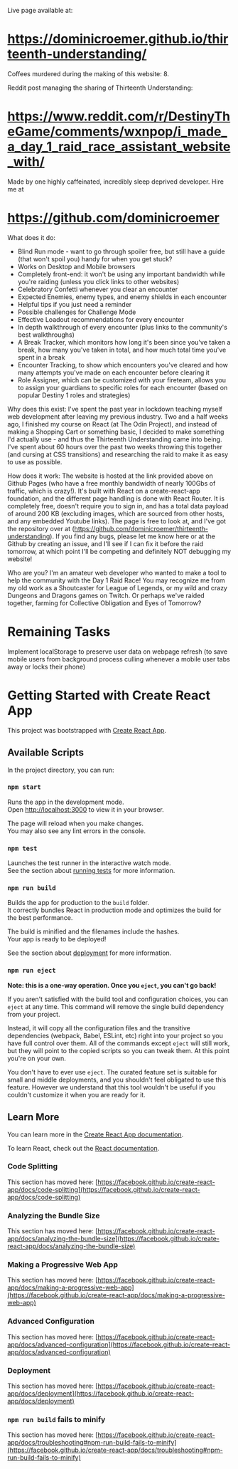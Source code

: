 Live page available at:

# https://dominicroemer.github.io/thirteenth-understanding/

Coffees murdered during the making of this website: 8.

Reddit post managing the sharing of Thirteenth Understanding:

# https://www.reddit.com/r/DestinyTheGame/comments/wxnpop/i_made_a_day_1_raid_race_assistant_website_with/

Made by one highly caffeinated, incredibly sleep deprived developer. Hire me at 

# https://github.com/dominicroemer

What does it do:
 - Blind Run mode - want to go through spoiler free, but still have a guide (that won't spoil you) handy for when you get stuck? 
 - Works on Desktop and Mobile browsers
 - Completely front-end: it won't be using any important bandwidth while you're raiding (unless you click links to other websites)
 - Celebratory Confetti whenever you clear an encounter
 - Expected Enemies, enemy types, and enemy shields in each encounter
 - Helpful tips if you just need a reminder
 - Possible challenges for Challenge Mode
 - Effective Loadout recommendations for every encounter
 - In depth walkthrough of every encounter (plus links to the community's best walkthroughs)
 - A Break Tracker, which monitors how long it's been since you've taken a break, how many you've taken in total, and how much total time you've spent in a break
 - Encounter Tracking, to show which encounters you've cleared and how many attempts you've made on each encounter before clearing it
 - Role Assigner, which can be customized with your fireteam, allows you to assign your guardians to specific roles for each encounter (based on popular Destiny 1 roles and strategies)

Why does this exist:
I've spent the past year in lockdown teaching myself web development after leaving my previous industry. Two and a half weeks ago, I finished my course on React (at The Odin Project), and instead of making a Shopping Cart or something basic, I decided to make something I'd actually use - and thus the Thirteenth Understanding came into being. I've spent about 60 hours over the past two weeks throwing this together (and cursing at CSS transitions) and researching the raid to make it as easy to use as possible.

How does it work:
The website is hosted at the link provided above on Github Pages (who have a free monthly bandwidth of nearly 100Gbs of traffic, which is crazy!). It's built with React on a create-react-app foundation, and the different page handling is done with React Router. It is completely free, doesn't require you to sign in, and has a total data payload of around 200 KB (excluding images, which are sourced from other hosts, and any embedded Youtube links). The page is free to look at, and I've got the repository over at (https://github.com/dominicroemer/thirteenth-understanding). If you find any bugs, please let me know here or at the Github by creating an issue, and I'll see if I can fix it before the raid tomorrow, at which point I'll be competing and definitely NOT debugging my website!

Who are you?
I'm an amateur web developer who wanted to make a tool to help the community with the Day 1 Raid Race! You may recognize me from my old work as a Shoutcaster for League of Legends, or my wild and crazy Dungeons and Dragons games on Twitch. Or perhaps we've raided together, farming for Collective Obligation and Eyes of Tomorrow?

# Remaining Tasks
Implement localStorage to preserve user data on webpage refresh (to save mobile users from background process culling whenever a mobile user tabs away or locks their phone)





# Getting Started with Create React App

This project was bootstrapped with [Create React App](https://github.com/facebook/create-react-app).

## Available Scripts

In the project directory, you can run:

### `npm start`

Runs the app in the development mode.\
Open [http://localhost:3000](http://localhost:3000) to view it in your browser.

The page will reload when you make changes.\
You may also see any lint errors in the console.

### `npm test`

Launches the test runner in the interactive watch mode.\
See the section about [running tests](https://facebook.github.io/create-react-app/docs/running-tests) for more information.

### `npm run build`

Builds the app for production to the `build` folder.\
It correctly bundles React in production mode and optimizes the build for the best performance.

The build is minified and the filenames include the hashes.\
Your app is ready to be deployed!

See the section about [deployment](https://facebook.github.io/create-react-app/docs/deployment) for more information.

### `npm run eject`

**Note: this is a one-way operation. Once you `eject`, you can't go back!**

If you aren't satisfied with the build tool and configuration choices, you can `eject` at any time. This command will remove the single build dependency from your project.

Instead, it will copy all the configuration files and the transitive dependencies (webpack, Babel, ESLint, etc) right into your project so you have full control over them. All of the commands except `eject` will still work, but they will point to the copied scripts so you can tweak them. At this point you're on your own.

You don't have to ever use `eject`. The curated feature set is suitable for small and middle deployments, and you shouldn't feel obligated to use this feature. However we understand that this tool wouldn't be useful if you couldn't customize it when you are ready for it.

## Learn More

You can learn more in the [Create React App documentation](https://facebook.github.io/create-react-app/docs/getting-started).

To learn React, check out the [React documentation](https://reactjs.org/).

### Code Splitting

This section has moved here: [https://facebook.github.io/create-react-app/docs/code-splitting](https://facebook.github.io/create-react-app/docs/code-splitting)

### Analyzing the Bundle Size

This section has moved here: [https://facebook.github.io/create-react-app/docs/analyzing-the-bundle-size](https://facebook.github.io/create-react-app/docs/analyzing-the-bundle-size)

### Making a Progressive Web App

This section has moved here: [https://facebook.github.io/create-react-app/docs/making-a-progressive-web-app](https://facebook.github.io/create-react-app/docs/making-a-progressive-web-app)

### Advanced Configuration

This section has moved here: [https://facebook.github.io/create-react-app/docs/advanced-configuration](https://facebook.github.io/create-react-app/docs/advanced-configuration)

### Deployment

This section has moved here: [https://facebook.github.io/create-react-app/docs/deployment](https://facebook.github.io/create-react-app/docs/deployment)

### `npm run build` fails to minify

This section has moved here: [https://facebook.github.io/create-react-app/docs/troubleshooting#npm-run-build-fails-to-minify](https://facebook.github.io/create-react-app/docs/troubleshooting#npm-run-build-fails-to-minify)
